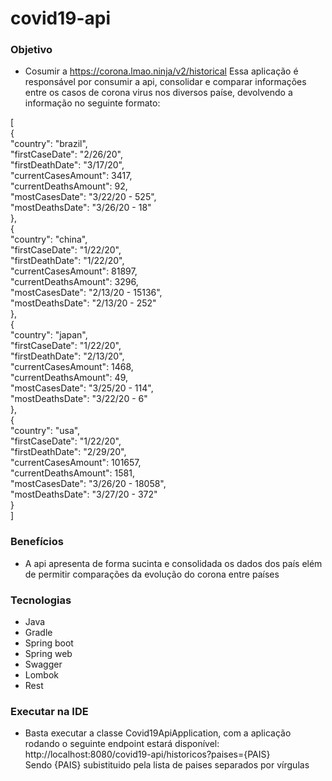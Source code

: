 # covid19-api

### Objetivo
- Cosumir a https://corona.lmao.ninja/v2/historical 
Essa aplicação é responsável por consumir a api, consolidar e comparar informações entre os casos de corona virus nos diversos paíse, devolvendo a informação no seguinte formato:

[<br/>
    {<br/>
        "country": "brazil",<br/>
        "firstCaseDate": "2/26/20",<br/>
        "firstDeathDate": "3/17/20",<br/>
        "currentCasesAmount": 3417,<br/>
        "currentDeathsAmount": 92,<br/>
        "mostCasesDate": "3/22/20 - 525",<br/>
        "mostDeathsDate": "3/26/20 - 18"<br/>
    },<br/>
    {<br/>
        "country": "china",<br/>
        "firstCaseDate": "1/22/20",<br/>
        "firstDeathDate": "1/22/20",<br/>
        "currentCasesAmount": 81897,<br/>
        "currentDeathsAmount": 3296,<br/>
        "mostCasesDate": "2/13/20 - 15136",<br/>
        "mostDeathsDate": "2/13/20 - 252"<br/>
    },<br/>
    {<br/>
        "country": "japan",<br/>
        "firstCaseDate": "1/22/20",<br/>
        "firstDeathDate": "2/13/20",<br/>
        "currentCasesAmount": 1468,<br/>
        "currentDeathsAmount": 49,<br/>
        "mostCasesDate": "3/25/20 - 114",<br/>
        "mostDeathsDate": "3/22/20 - 6"<br/>
    },<br/>
    {<br/>
        "country": "usa",<br/>
        "firstCaseDate": "1/22/20",<br/>
        "firstDeathDate": "2/29/20",<br/>
        "currentCasesAmount": 101657,<br/>
        "currentDeathsAmount": 1581,<br/>
        "mostCasesDate": "3/26/20 - 18058",<br/>
        "mostDeathsDate": "3/27/20 - 372"<br/>
    }<br/>
]<br/>

### Benefícios
- A api apresenta de forma sucinta e consolidada os dados dos país elém de permitir comparações da evolução do corona entre países 


### Tecnologias
- Java
- Gradle
- Spring boot
- Spring web
- Swagger
- Lombok
- Rest

### Executar na IDE
- Basta executar a classe Covid19ApiApplication, com a aplicação rodando o seguinte endpoint estará disponível:  
        http://localhost:8080/covid19-api/historicos?paises={PAIS} <br/>
  Sendo {PAIS} subistituido pela lista de paises separados por vírgulas 
